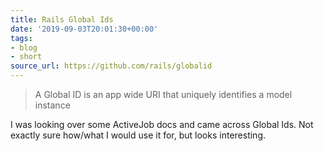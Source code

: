 ```yaml
---
title: Rails Global Ids
date: '2019-09-03T20:01:30+00:00'
tags:
- blog
- short
source_url: https://github.com/rails/globalid
---
```


> A Global ID is an app wide URI that uniquely identifies a model instance

I was looking over some ActiveJob docs and came across Global Ids. Not exactly sure how/what I would use it for, but looks interesting.

